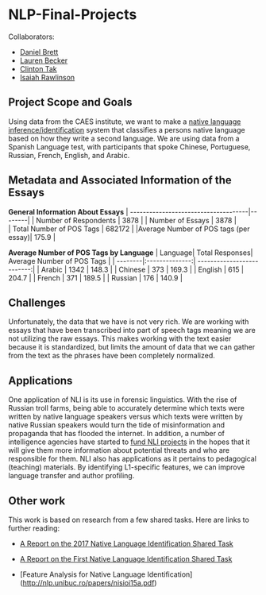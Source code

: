 # NLP-Final-Projects
Collaborators: 

* [Daniel Brett](https://github.com/dbrett90)
* [Lauren Becker](https://github.com/lnbecker)
* [Clinton Tak](https://github.com/clintontak)
* [Isaiah Rawlinson](https://github.com/irawlinson)

## Project Scope and Goals

Using data from the CAES institute, we want to make a [native language inference/identification](https://en.wikipedia.org/wiki/Native-language_identification) system that classifies a persons native language based on how they write a second language. We are using data from a Spanish Language test, with participants that spoke Chinese, Portuguese, Russian, French, English, and Arabic. 

## Metadata and Associated Information of the Essays

**General Information About Essays**
| -------------------------------------|--------|
| Number of Respondents                | 3878   | 
| Number of Essays                     | 3878   |  
| Total Number of POS Tags             | 682172 |
|Average Number of POS tags (per essay)| 175.9  |

**Average Number of POS Tags by Language**
| Language| Total Responses| Average Number of POS Tags |
| --------|:--------------:| --------------------------:|
| Arabic  | 1342           | 148.3                      |
| Chinese | 373            | 169.3                      |
| English | 615            | 204.7                      |
| French  | 371            | 189.5                      |
| Russian | 176            | 140.9                      |

## Challenges 

Unfortunately, the data that we have is not very rich. We are working with essays that have been transcribed into part of speech tags meaning we are not utilizing the raw essays. This makes working with the text easier because it is standardized, but limits the amount of data that we can gather from the text as the phrases have been completely normalized. 

## Applications 

One application of NLI is its use in forensic linguistics. With the rise of Russian troll farms, being able to accurately determine which texts were written by native language speakers versus which texts were written by native Russian speakers would turn the tide of misinformation and propaganda that has flooded the internet. In addition, a number of intelligence agencies have started to [fund NLI projects](https://research.aston.ac.uk/portal/en/theses/linguistic-identifiers-of-l1-persian-speakers-writing-in-english(4e21bce7-f3af-47ec-8101-971a9f20b436).html) in the hopes that it will give them more information about potential threats and who are responsible for them. NLI also has applications as it pertains to pedagogical (teaching) materials. By identifying L1-specific features, we can improve language transfer and author profiling.

## Other work

This work is based on research from a few shared tasks. Here are links to further reading:

* [A Report on the 2017 Native Language Identification Shared Task](https://www.aclweb.org/anthology/W/W17/W17-5007.pdf)

* [A Report on the First Native Language Identification Shared Task](http://www.aclweb.org/anthology/W13-1706)

* [Feature Analysis for Native Language Identification] (http://nlp.unibuc.ro/papers/nisioi15a.pdf) 

  ​
